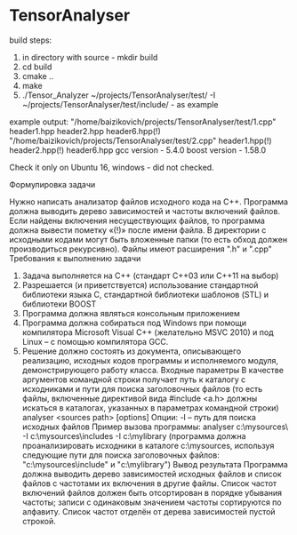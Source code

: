 # TensorAnalyser
build steps:
1) in directory with source - mkdir build
2) cd build
3) cmake ..
4) make 
5) ./Tensor_Analyzer ~/projects/TensorAnalyser/test/ -I ~/projects/TensorAnalyser/test/include/  -  as example

example output:
"/home/baizikovich/projects/TensorAnalyser/test/1.cpp"
	header1.hpp 
	header2.hpp 
	header6.hpp(!)
"/home/baizikovich/projects/TensorAnalyser/test/2.cpp"
	header1.hpp(!)
	header2.hpp(!)
	header6.hpp 
gcc version - 5.4.0
boost version - 1.58.0

Check it only on Ubuntu 16, windows - did not checked.

Формулировка задачи

Нужно написать анализатор файлов исходного кода на С++. Программа должна выводить дерево
зависимостей и частоты включений файлов. Если найдены включения несуществующих файлов, то
программа должна вывести пометку «(!)» после имени файла.
В директории с исходными кодами могут быть вложенные папки (то есть обход должен
производиться рекурсивно). Файлы имеют расширения &quot;.h&quot; и &quot;.cpp&quot;
Требования к выполнению задачи
1. Задача выполняется на С++ (стандарт C++03 или C++11 на выбор)
2. Разрешается (и приветствуется) использование стандартной библиотеки языка С,
стандартной библиотеки шаблонов (STL) и библиотеки BOOST
3. Программа должна являться консольным приложением
4. Программа должна собираться под Windows при помощи компилятора Microsoft Visual C++
(желательно MSVC 2010) и под Linux – с помощью компилятора GCC.
5. Решение должно состоять из документа, описывающего реализацию, исходных кодов
программы и исполняемого модуля, демонстрирующего работу класса.
Входные параметры
В качестве аргументов командной строки получает путь к каталогу с исходниками и пути для
поиска заголовочных файлов (то есть файлы, включенные директивой вида #include &lt;a.h&gt;
должны искаться в каталогах, указанных в параметрах командной строки)
analyser &lt;sources path&gt; [options]
Опции:
-I – путь для поиска исходных файлов
Пример вызова программы:
analyser c:\mysources\ -I c:\mysources\includes -I c:\mylibrary
(программа должна проанализировать исходники в каталоге c:\mysources, используя следующие
пути для поиска заголовочных файлов: &quot;c:\mysources\include&quot; и &quot;c:\mylibrary&quot;)
Вывод результата
Программа должна выводить дерево зависимостей исходных файлов и список файлов с частотами
их включения в другие файлы.
Список частот включений файлов должен быть отсортирован в порядке убывания частоты; записи
с одинаковым значением частоты сортируются по алфавиту. Список частот отделён от дерева
зависимостей пустой строкой.
